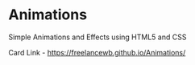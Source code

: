 # Animations
Simple Animations and Effects using HTML5 and CSS

Card Link - https://freelancewb.github.io/Animations/
